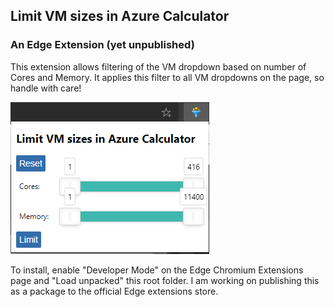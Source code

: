 ## Limit VM sizes in Azure Calculator

### An Edge Extension (yet unpublished)

This extension allows filtering of the VM dropdown based on number of Cores and Memory. It applies this filter to all VM dropdowns on the page, so handle with care!

![Screenshot](screenshot.png)

To install, enable "Developer Mode" on the Edge Chromium Extensions page and "Load unpacked" this root folder. I am working on publishing this as a package to the official Edge extensions store.
